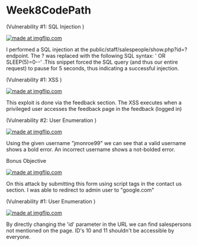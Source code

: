 # Week8CodePath
(Vulnerability #1: SQL Injection )

<a href="https://imgflip.com/gif/2m8622"><img src="https://i.imgflip.com/2m8622.gif" title="made at imgflip.com"/></a>

I performed a SQL injection at the public/staff/salespeople/show.php?id=? endpoint. The ? was replaced with the following SQL syntax: ' OR SLEEP(5)=0--' .This snippet forced the SQL query (and thus our entire request) to pause for 5 seconds, thus indicating a successful injection.


(Vulnerability #1: XSS )

<a href="https://imgflip.com/gif/2m86bg"><img src="https://i.imgflip.com/2m86bg.gif" title="made at imgflip.com"/></a>

This exploit is done via the feedback section.
The XSS executes when a privileged user accesses the feedback page in the feedback (logged in)


(Vulnerability #2: User Enumeration )

<a href="https://imgflip.com/gif/2m86e1"><img src="https://i.imgflip.com/2m86e1.gif" title="made at imgflip.com"/></a>

Using the given username "jmonroe99" we can see that a valid username shows a bold error.
An incorrect username shows a not-bolded error.


Bonus Objective 

<a href="https://imgflip.com/gif/2m86ih"><img src="https://i.imgflip.com/2m86ih.gif" title="made at imgflip.com"/></a>

On this attack by submitting this form using script tags in the contact us section. I was able to redirect to admin user to "google.com" 


(Vulnerability #1: User Enumeration )

<a href="https://imgflip.com/gif/2m86kj"><img src="https://i.imgflip.com/2m86kj.gif" title="made at imgflip.com"/></a>

By directly changing the 'id' parameter in the URL we can find salespersons not mentioned on the page.
ID's 10 and 11 shouldn't be accessible by everyone.


